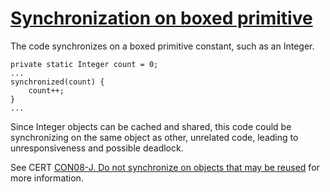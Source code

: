 # [Synchronization on boxed primitive](https://spotbugs.readthedocs.io/en/latest/bugDescriptions.html#DL_SYNCHRONIZATION_ON_BOXED_PRIMITIVE)

 The code synchronizes on a boxed primitive constant, such as an Integer.

    private static Integer count = 0;
    ...
    synchronized(count) {
        count++;
    }
    ...

Since Integer objects can be cached and shared,
this code could be synchronizing on the same object as other, unrelated code, leading to unresponsiveness
and possible deadlock.

See CERT [CON08-J. Do not synchronize on objects that may be reused](https://www.securecoding.cert.org/confluence/display/java/CON08-J.+Do+not+synchronize+on+objects+that+may+be+reused) for more information.